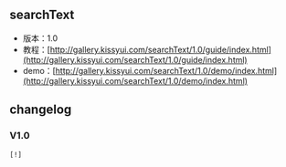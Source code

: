 ## searchText

* 版本：1.0
* 教程：[http://gallery.kissyui.com/searchText/1.0/guide/index.html](http://gallery.kissyui.com/searchText/1.0/guide/index.html)
* demo：[http://gallery.kissyui.com/searchText/1.0/demo/index.html](http://gallery.kissyui.com/searchText/1.0/demo/index.html)

## changelog

### V1.0

    [!]


